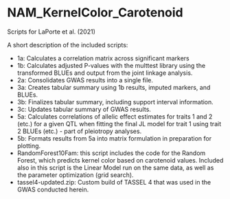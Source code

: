 # NAM_KernelColor_Carotenoid
Scripts for LaPorte et al. (2021)

A short description of the included scripts:
- 1a: Calculates a correlation matrix across significant markers
- 1b: Calculates adjusted P-values with the multtest library using the transformed BLUEs and output from the joint linkage analysis.
- 2a: Consolidates GWAS results into a single file.
- 3a: Creates tabular summary using 1b results, imputed markers, and BLUEs.
- 3b: Finalizes tabular summary, including support interval information.
- 3c: Updates tabular summary of GWAS results.
- 5a: Calculates correlations of allelic effect estimates for traits 1 and 2 (etc.) for a given QTL when fitting the final JL model for trait 1 using trait 2 BLUEs (etc.) - part of pleiotropy analyses.
- 5b: Formats results from 5a into matrix formulation in preparation for plotting.
- RandomForest10Fam: this script includes the code for the Random Forest, which predicts kernel color based on carotenoid values. Included also in this script is the Linear Model run on the same data, as well as the parameter optimization (grid search).
- tassel4-updated.zip: Custom build of TASSEL 4 that was used in the GWAS conducted herein.
